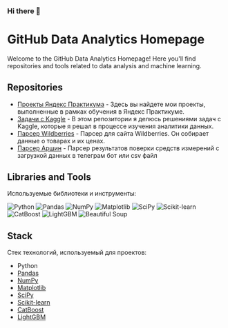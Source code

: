 ### Hi there 👋

# GitHub Data Analytics Homepage

Welcome to the GitHub Data Analytics Homepage! Here you'll find repositories and tools related to data analysis and machine learning.

## Repositories

- [Проекты Яндекс Практикума](https://github.com/Alekseyzool/ya_practicum_ds) - Здесь вы найдете мои проекты, выполненные в рамках обучения в Яндекс Практикуме.
- [Задачи с Kaggle](https://github.com/Alekseyzool/kaggle) - В этом репозитории я делюсь решениями задач с Kaggle, которые я решал в процессе изучения аналитики данных.
- [Парсер Wildberries](https://github.com/Alekseyzool/parser_wb) - Парсер для сайта Wildberries. Он собирает данные о товарах и их ценах.
- [Парсер Аршин](https://github.com/Alekseyzool/arshin) - Парсер результатов поверки средств измерений с загрузкой данных в телеграм бот или csv файл

## Libraries and Tools

Используемые библиотеки и инструменты:

![Python](https://img.shields.io/badge/-Python-3776AB?logo=python&logoColor=white&style=flat) ![Pandas](https://img.shields.io/badge/-Pandas-150458?logo=pandas&logoColor=white&style=flat) ![NumPy](https://img.shields.io/badge/-NumPy-013243?logo=numpy&logoColor=white&style=flat) ![Matplotlib](https://img.shields.io/badge/-Matplotlib-3776AB?logo=matplotlib&logoColor=white&style=flat) ![SciPy](https://img.shields.io/badge/-SciPy-8CAAE6?logo=scipy&logoColor=white&style=flat) ![Scikit-learn](https://img.shields.io/badge/-Scikit--learn-F7931E?logo=scikit-learn&logoColor=white&style=flat) ![CatBoost](https://img.shields.io/badge/-CatBoost-FFA500?logo=catboost&logoColor=white&style=flat) ![LightGBM](https://img.shields.io/badge/-LightGBM-20B2AA?logo=lightgbm&logoColor=white&style=flat) ![Beautiful Soup](https://img.shields.io/badge/-Beautiful%20Soup-4CA4E2?logo=beautiful-soup&logoColor=white&style=flat)

## Stack

Стек технологий, используемый для проектов:

- Python
- [Pandas](https://pandas.pydata.org/)
- [NumPy](https://numpy.org/)
- [Matplotlib](https://matplotlib.org/)
- [SciPy](https://www.scipy.org/)
- [Scikit-learn](https://scikit-learn.org/)
- [CatBoost](https://catboost.ai/)
- [LightGBM](https://lightgbm.readthedocs.io/)


